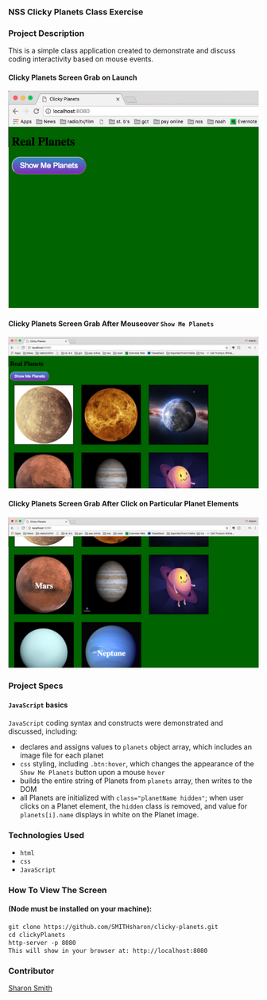 ### NSS Clicky Planets Class Exercise

### Project Description 
This is a simple class application created to demonstrate and discuss coding interactivity based on mouse events. 


#### Clicky Planets Screen Grab on Launch
![Clicky Planets Screen Grab on Launch](https://raw.githubusercontent.com/SMITHsharon/clicky-planets/screens/screens/Clicky%20Planets%20on%20Launch.png)

#### Clicky Planets Screen Grab After Mouseover `Show Me Planets`
![Clicky Planets Screen Grab After Mouseover Show Me Planets](https://raw.githubusercontent.com/SMITHsharon/clicky-planets/screens/screens/Clicky%20Planets%202.png)

#### Clicky Planets Screen Grab After Click on Particular Planet Elements
![Clicky Planets Screen Grab After Click on Particular Planet Elements](https://raw.githubusercontent.com/SMITHsharon/clicky-planets/screens/screens/Clicky%20Planets%20on%20Scroll.png)


### Project Specs
#### `JavaScript` basics
`JavaScript` coding syntax and constructs were demonstrated and discussed, including:
- declares and assigns values to `planets` object array, which includes an image file for each planet
- `css` styling, including `.btn:hover`, which changes the appearance of the `Show Me Planets` button upon a mouse `hover`
- builds the entire string of Planets from `planets` array, then writes to the DOM
- all Planets are initialized with `class="planetName hidden"`; when user clicks on a Planet element, the `hidden` class is removed, and value for `planets[i].name` displays in white on the Planet image.


### Technologies Used
- `html`
- `css`
- `JavaScript`


### How To View The Screen 
#### (Node must be installed on your machine):
```
git clone https://github.com/SMITHsharon/clicky-planets.git
cd clickyPlanets
http-server -p 8080
This will show in your browser at: http://localhost:8080
```


### Contributor
[Sharon Smith](https://github.com/SMITHsharon)
